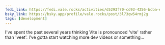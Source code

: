 ```yaml
---
fedi_link: https://fedi.vale.rocks/activities/d5293f70-cd93-4256-bcba-d1f3ee80fe0c
bsky_link: https://bsky.app/profile/vale.rocks/post/3l73qw54rmj2g
tags: [development]
---
```


I've spent the past several years thinking Vite is pronounced 'vite' rather than 'veet'. I've gotta start watching more dev videos or something...
